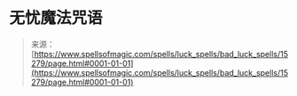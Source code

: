 <!--yml

分类：未分类

日期：2024年06月12日 18:54:40

-->

# 无忧魔法咒语

> 来源：[https://www.spellsofmagic.com/spells/luck_spells/bad_luck_spells/15279/page.html#0001-01-01](https://www.spellsofmagic.com/spells/luck_spells/bad_luck_spells/15279/page.html#0001-01-01)
